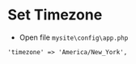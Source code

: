 # Set Timezone

- Open file `mysite\config\app.php`

```laravel
'timezone' => 'America/New_York',
```